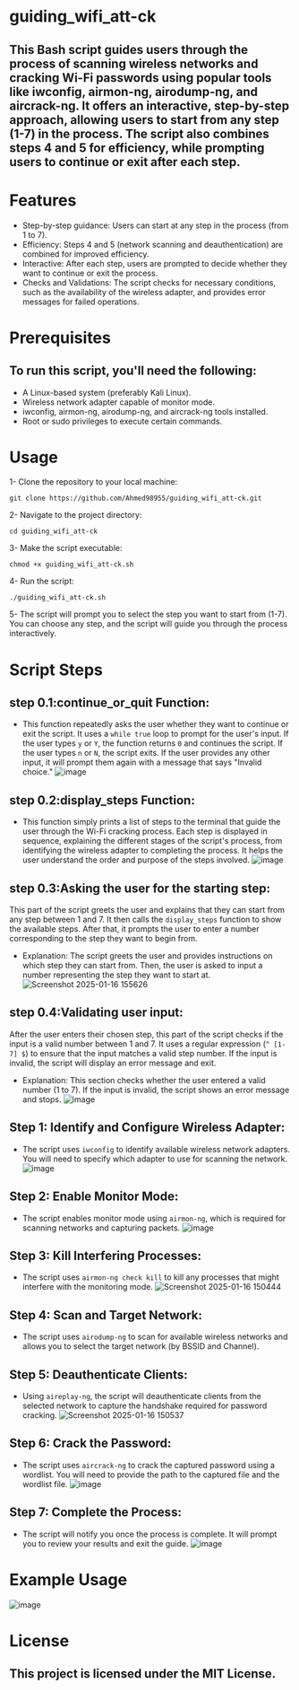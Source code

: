 # guiding_wifi_att-ck

## This Bash script guides users through the process of scanning wireless networks and cracking Wi-Fi passwords using popular tools like iwconfig, airmon-ng, airodump-ng, and aircrack-ng. It offers an interactive, step-by-step approach, allowing users to start from any step (1-7) in the process. The script also combines steps 4 and 5 for efficiency, while prompting users to continue or exit after each step.

# Features
* Step-by-step guidance: Users can start at any step in the process (from 1 to 7).
* Efficiency: Steps 4 and 5 (network scanning and deauthentication) are combined for improved efficiency.
* Interactive: After each step, users are prompted to decide whether they want to continue or exit the process.
* Checks and Validations: The script checks for necessary conditions, such as the availability of the wireless adapter, and provides error messages for failed operations.

# Prerequisites

## To run this script, you'll need the following:
* A Linux-based system (preferably Kali Linux).
* Wireless network adapter capable of monitor mode.
* iwconfig, airmon-ng, airodump-ng, and aircrack-ng tools installed.
* Root or sudo privileges to execute certain commands.

# Usage
1- Clone the repository to your local machine:

 `git clone https://github.com/Ahmed98955/guiding_wifi_att-ck.git`

2- Navigate to the project directory:

 `cd guiding_wifi_att-ck`

3- Make the script executable:

`chmod +x guiding_wifi_att-ck.sh`

4- Run the script:

`./guiding_wifi_att-ck.sh`

5- The script will prompt you to select the step you want to start from (1-7). You can choose any step, and the script will guide you through the process interactively.

# Script Steps

## step 0.1:continue_or_quit Function:
* This function repeatedly asks the user whether they want to continue or exit the script. It uses a `while true` loop to prompt for the user's input. If the user types `y` or `Y`, the function returns `0` and continues the script. If the user types `n` or `N`, the script exits. If the user provides any other input, it will prompt them again with a message that says "Invalid choice."
![image](https://github.com/user-attachments/assets/ad9ac160-c0e0-4868-8d25-7d6c4834be9a)

## step 0.2:display_steps Function:
* This function simply prints a list of steps to the terminal that guide the user through the Wi-Fi cracking process. Each step is displayed in sequence, explaining the different stages of the script's process, from identifying the wireless adapter to completing the process. It helps the user understand the order and purpose of the steps involved.
![image](https://github.com/user-attachments/assets/7deedfd8-143e-435d-abff-240adb76d551)

## step 0.3:Asking the user for the starting step:
This part of the script greets the user and explains that they can start from any step between 1 and 7. It then calls the `display_steps` function to show the available steps. After that, it prompts the user to enter a number corresponding to the step they want to begin from.
* Explanation: The script greets the user and provides instructions on which step they can start from. Then, the user is asked to input a number representing the step they want to start at.
![Screenshot 2025-01-16 155626](https://github.com/user-attachments/assets/7f382f9c-1971-4a09-9e5d-2f8f22b1ccc5)


## step 0.4:Validating user input:
After the user enters their chosen step, this part of the script checks if the input is a valid number between 1 and 7. It uses a regular expression (`^ [1-7] $`) to ensure that the input matches a valid step number. If the input is invalid, the script will display an error message and exit.
* Explanation: This section checks whether the user entered a valid number (1 to 7). If the input is invalid, the script shows an error message and stops.
![image](https://github.com/user-attachments/assets/cc17c328-354c-453b-a261-309fbd484933)


## Step 1: Identify and Configure Wireless Adapter:
* The script uses `iwconfig` to identify available wireless network adapters. You will need to specify which adapter to use for scanning the network. 
![image](https://github.com/user-attachments/assets/b915e602-906b-4159-a41f-b912f3aca6be)


## Step 2: Enable Monitor Mode:
* The script enables monitor mode using `airmon-ng`, which is required for scanning networks and capturing packets.
![image](https://github.com/user-attachments/assets/013b5280-56a2-4bcf-86bf-778c7b09a763)

## Step 3: Kill Interfering Processes:
* The script uses `airmon-ng check kill` to kill any processes that might interfere with the monitoring mode.
![Screenshot 2025-01-16 150444](https://github.com/user-attachments/assets/2ffa0479-9e71-48ce-958e-9413aadf135c)

##  Step 4: Scan and Target Network:
* The script uses `airodump-ng` to scan for available wireless networks and allows you to select the target network (by BSSID and Channel).

## Step 5: Deauthenticate Clients:
* Using `aireplay-ng`, the script will deauthenticate clients from the selected network to capture the handshake required for password cracking.
![Screenshot 2025-01-16 150537](https://github.com/user-attachments/assets/7a66ac33-4ae8-4897-95e5-276774c5d9f9)

## Step 6: Crack the Password:
* The script uses `aircrack-ng` to crack the captured password using a wordlist. You will need to provide the path to the captured file and the wordlist file.
![image](https://github.com/user-attachments/assets/f01d9916-fcca-40f7-bb8b-88f8ad9e82ba)

## Step 7: Complete the Process:
* The script will notify you once the process is complete. It will prompt you to review your results and exit the guide.
![image](https://github.com/user-attachments/assets/ccea0b78-0378-47a7-8a0b-66de2f30f607)



# Example Usage
![image](https://github.com/user-attachments/assets/91c4b8a1-2054-4181-a08a-08a508e6b8c4)
























# License
## This project is licensed under the MIT License.








